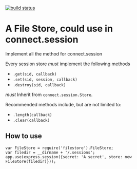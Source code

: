 [![build status](https://secure.travis-ci.org/fengmk2/filestore.png)](http://travis-ci.org/fengmk2/filestore)
# A File Store,  could use in connect.session

Implement all the method for connect.session

Every session store _must_ implement the following methods

- `.get(sid, callback)`
- `.set(sid, session, callback)`
- `.destroy(sid, callback)`

_must_ Inherit from `connect.session.Store`.

Recommended methods include, but are not limited to:

- `.length(callback)`
- `.clear(callback)`

## How to use

    var FileStore = require('filestore').FileStore;
    var filedir = __dirname + '/.sessions';
    app.use(express.session({secret: 'A secret', store: new FileStore(filedir)}));

